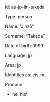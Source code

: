 id: au-jp-jin-takeda

Type: person

Name: "Jinzō"

Surname: “Takeda”

Date of birth: 1990

Language: jp

Area: jp

Identifies as: cis-m

Pronoun:
  - he, him

